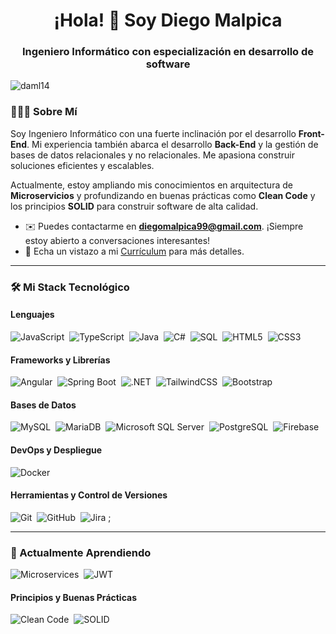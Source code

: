 <h1 align="center">¡Hola! 👋 Soy Diego Malpica</h1>
<h3 align="center">Ingeniero Informático con especialización en desarrollo de software</h3>

<!-- Opcional: Contador de visitas -->
<p align="left"> <img src="https://komarev.com/ghpvc/?username=daml14&label=Vistas%20del%20Perfil&color=0e75b6&style=flat" alt="daml14" /> </p>

### 👨🏻‍💻 Sobre Mí

<p>
  Soy Ingeniero Informático con una fuerte inclinación por el desarrollo <strong>Front-End</strong>. Mi experiencia también abarca el desarrollo <strong>Back-End</strong> y la gestión de bases de datos relacionales y no relacionales. Me apasiona construir soluciones eficientes y escalables.
</p>

<p>
  Actualmente, estoy ampliando mis conocimientos en arquitectura de <strong>Microservicios</strong> y profundizando en buenas prácticas como <strong>Clean Code</strong> y los principios <strong>SOLID</strong> para construir software de alta calidad.
</p>

- ✉️ Puedes contactarme en **diegomalpica99@gmail.com**. ¡Siempre estoy abierto a conversaciones interesantes!
- 📄 Echa un vistazo a mi [Currículum](https://docs.google.com/document/d/1BYOXX1NCHFJOVhQa-REZ8cWb21y_WwfvYSteqyJU17k/edit?usp=sharing) para más detalles.

---

### 🛠️ Mi Stack Tecnológico

#### Lenguajes
![JavaScript](https://img.shields.io/badge/javascript-%23323330.svg?style=for-the-badge&logo=javascript&logoColor=%23F7DF1E)&nbsp;
![TypeScript](https://img.shields.io/badge/typescript-%233178C6.svg?style=for-the-badge&logo=typescript&logoColor=white)&nbsp;
![Java](https://img.shields.io/badge/java-%23ED8B00.svg?style=for-the-badge&logo=openjdk&logoColor=white)&nbsp;
![C#](https://img.shields.io/badge/c%23-%23239120.svg?style=for-the-badge&logo=c-sharp&logoColor=white)&nbsp;
![SQL](https://img.shields.io/badge/sql-%23005C84.svg?style=for-the-badge&logo=sql&logoColor=white)&nbsp;
![HTML5](https://img.shields.io/badge/html5-%23E34F26.svg?style=for-the-badge&logo=html5&logoColor=white)&nbsp;
![CSS3](https://img.shields.io/badge/css3-%231572B6.svg?style=for-the-badge&logo=css3&logoColor=white)&nbsp;

#### Frameworks y Librerías
![Angular](https://img.shields.io/badge/angular-%23DD0031.svg?style=for-the-badge&logo=angular&logoColor=white)&nbsp;
![Spring Boot](https://img.shields.io/badge/Spring%20Boot-6DB33F?style=for-the-badge&logo=spring-boot&logoColor=white)&nbsp;
![.NET](https://img.shields.io/badge/.NET-512BD4?style=for-the-badge&logo=dotnet&logoColor=white)&nbsp;
![TailwindCSS](https://img.shields.io/badge/tailwindcss-%2338B2AC.svg?style=for-the-badge&logo=tailwind-css&logoColor=white)&nbsp;
![Bootstrap](https://img.shields.io/badge/bootstrap-%237952B3.svg?style=for-the-badge&logo=bootstrap&logoColor=white)&nbsp;

#### Bases de Datos
![MySQL](https://img.shields.io/badge/mysql-%234479A1.svg?style=for-the-badge&logo=mysql&logoColor=white)&nbsp;
![MariaDB](https://img.shields.io/badge/MariaDB-003545?style=for-the-badge&logo=mariadb&logoColor=white)&nbsp;
![Microsoft SQL Server](https://img.shields.io/badge/Microsoft%20SQL%20Server-CC2927?style=for-the-badge&logo=microsoft%20sql%20server&logoColor=white)&nbsp;
![PostgreSQL](https://img.shields.io/badge/postgres-%23316192.svg?style=for-the-badge&logo=postgresql&logoColor=white)&nbsp;
![Firebase](https://img.shields.io/badge/firebase-%23FFCA28.svg?style=for-the-badge&logo=firebase&logoColor=black)&nbsp;

#### DevOps y Despliegue
![Docker](https://img.shields.io/badge/docker-%232496ED.svg?style=for-the-badge&logo=docker&logoColor=white)&nbsp;

#### Herramientas y Control de Versiones
![Git](https://img.shields.io/badge/git-%23F05033.svg?style=for-the-badge&logo=git&logoColor=white)&nbsp;
![GitHub](https://img.shields.io/badge/github-%23181717.svg?style=for-the-badge&logo=github&logoColor=white)&nbsp;
![Jira](https://img.shields.io/badge/jira-%230A0FFF.svg?style=for-the-badge&logo=jira&logoColor=white)&nbsp;;

---

### 🌱 Actualmente Aprendiendo

![Microservices](https://img.shields.io/badge/Microservicios-black?style=for-the-badge&logo=terraform)&nbsp;
![JWT](https://img.shields.io/badge/JSON%20Web%20Tokens-000000?style=for-the-badge&logo=jsonwebtokens&logoColor=white)&nbsp;

#### Principios y Buenas Prácticas
![Clean Code](https://img.shields.io/badge/Clean_Code-grey?style=for-the-badge)&nbsp;
![SOLID](https://img.shields.io/badge/SOLID-grey?style=for-the-badge)&nbsp;
